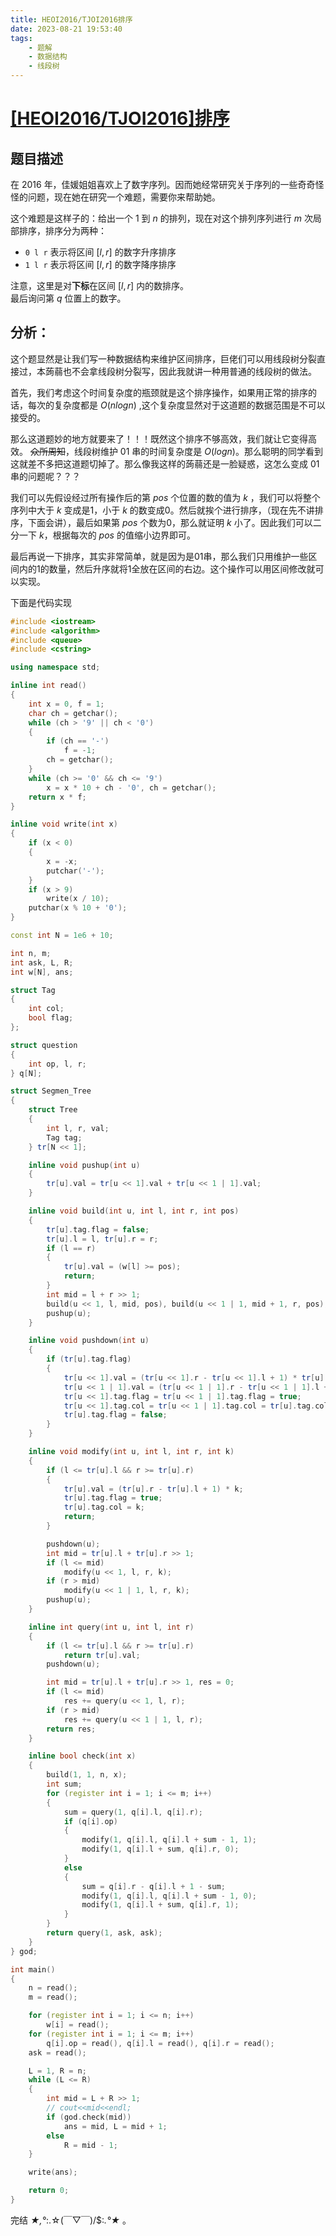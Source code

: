 ```yaml
---
title: HEOI2016/TJOI2016排序
date: 2023-08-21 19:53:40
tags: 
    - 题解
    - 数据结构
    - 线段树
---
```

# [[HEOI2016/TJOI2016]排序](https://www.luogu.com.cn/problem/P2824)

## 题目描述

在 $2016$ 年，佳媛姐姐喜欢上了数字序列。因而她经常研究关于序列的一些奇奇怪怪的问题，现在她在研究一个难题，需要你来帮助她。  

这个难题是这样子的：给出一个 $1$ 到 $n$ 的排列，现在对这个排列序列进行 $m$ 次局部排序，排序分为两种：  

- `0 l r` 表示将区间 $[l,r]$ 的数字升序排序  
- `1 l r` 表示将区间 $[l,r]$ 的数字降序排序  

注意，这里是对**下标**在区间 $[l,r]$ 内的数排序。  
最后询问第 $q$ 位置上的数字。

## 分析：

这个题显然是让我们写一种数据结构来维护区间排序，巨佬们可以用线段树分裂直接过，本蒟蒻也不会拿线段树分裂写，因此我就讲一种用普通的线段树的做法。

首先，我们考虑这个时间复杂度的瓶颈就是这个排序操作，如果用正常的排序的话，每次的复杂度都是 $O(n logn)$ ,这个复杂度显然对于这道题的数据范围是不可以接受的。

那么这道题妙的地方就要来了！！！既然这个排序不够高效，我们就让它变得高效。 ~~众所周知~~，线段树维护 01 串的时间复杂度是 $O(logn)$。那么聪明的同学看到这就差不多把这道题切掉了。那么像我这样的蒟蒻还是一脸疑惑，这怎么变成 01 串的问题呢？？？

我们可以先假设经过所有操作后的第 $pos$ 个位置的数的值为 $k$ ，我们可以将整个序列中大于 $k$ 变成是1，小于 $k$ 的数变成0。然后就挨个进行排序，（现在先不讲排序，下面会讲），最后如果第 $pos$ 个数为0，那么就证明 $k$ 小了。因此我们可以二分一下 $k$，根据每次的 $pos$ 的值缩小边界即可。

最后再说一下排序，其实非常简单，就是因为是01串，那么我们只用维护一些区间内的1的数量，然后升序就将1全放在区间的右边。这个操作可以用区间修改就可以实现。

下面是代码实现

```cpp
#include <iostream>
#include <algorithm>
#include <queue>
#include <cstring>

using namespace std;

inline int read()
{
    int x = 0, f = 1;
    char ch = getchar();
    while (ch > '9' || ch < '0')
    {
        if (ch == '-')
            f = -1;
        ch = getchar();
    }
    while (ch >= '0' && ch <= '9')
        x = x * 10 + ch - '0', ch = getchar();
    return x * f;
}

inline void write(int x)
{
    if (x < 0)
    {
        x = -x;
        putchar('-');
    }
    if (x > 9)
        write(x / 10);
    putchar(x % 10 + '0');
}

const int N = 1e6 + 10;

int n, m;
int ask, L, R;
int w[N], ans;

struct Tag
{
    int col;
    bool flag;
};

struct question
{
    int op, l, r;
} q[N];

struct Segmen_Tree
{
    struct Tree
    {
        int l, r, val;
        Tag tag;
    } tr[N << 1];

    inline void pushup(int u)
    {
        tr[u].val = tr[u << 1].val + tr[u << 1 | 1].val;
    }

    inline void build(int u, int l, int r, int pos)
    {
        tr[u].tag.flag = false;
        tr[u].l = l, tr[u].r = r;
        if (l == r)
        {
            tr[u].val = (w[l] >= pos);
            return;
        }
        int mid = l + r >> 1;
        build(u << 1, l, mid, pos), build(u << 1 | 1, mid + 1, r, pos);
        pushup(u);
    }

    inline void pushdown(int u)
    {
        if (tr[u].tag.flag)
        {
            tr[u << 1].val = (tr[u << 1].r - tr[u << 1].l + 1) * tr[u].tag.col;
            tr[u << 1 | 1].val = (tr[u << 1 | 1].r - tr[u << 1 | 1].l + 1) * tr[u].tag.col;
            tr[u << 1].tag.flag = tr[u << 1 | 1].tag.flag = true;
            tr[u << 1].tag.col = tr[u << 1 | 1].tag.col = tr[u].tag.col;
            tr[u].tag.flag = false;
        }
    }

    inline void modify(int u, int l, int r, int k)
    {
        if (l <= tr[u].l && r >= tr[u].r)
        {
            tr[u].val = (tr[u].r - tr[u].l + 1) * k;
            tr[u].tag.flag = true;
            tr[u].tag.col = k;
            return;
        }

        pushdown(u);
        int mid = tr[u].l + tr[u].r >> 1;
        if (l <= mid)
            modify(u << 1, l, r, k);
        if (r > mid)
            modify(u << 1 | 1, l, r, k);
        pushup(u);
    }

    inline int query(int u, int l, int r)
    {
        if (l <= tr[u].l && r >= tr[u].r)
            return tr[u].val;
        pushdown(u);

        int mid = tr[u].l + tr[u].r >> 1, res = 0;
        if (l <= mid)
            res += query(u << 1, l, r);
        if (r > mid)
            res += query(u << 1 | 1, l, r);
        return res;
    }

    inline bool check(int x)
    {
        build(1, 1, n, x);
        int sum;
        for (register int i = 1; i <= m; i++)
        {
            sum = query(1, q[i].l, q[i].r);
            if (q[i].op)
            {
                modify(1, q[i].l, q[i].l + sum - 1, 1);
                modify(1, q[i].l + sum, q[i].r, 0);
            }
            else
            {
                sum = q[i].r - q[i].l + 1 - sum;
                modify(1, q[i].l, q[i].l + sum - 1, 0);
                modify(1, q[i].l + sum, q[i].r, 1);
            }
        }
        return query(1, ask, ask);
    }
} god;

int main()
{
    n = read();
    m = read();

    for (register int i = 1; i <= n; i++)
        w[i] = read();
    for (register int i = 1; i <= m; i++)
        q[i].op = read(), q[i].l = read(), q[i].r = read();
    ask = read();

    L = 1, R = n;
    while (L <= R)
    {
        int mid = L + R >> 1;
        // cout<<mid<<endl;
        if (god.check(mid))
            ans = mid, L = mid + 1;
        else
            R = mid - 1;
    }

    write(ans);

    return 0;
}
```

完结  *★,°*:.☆(￣▽￣)/$:*.°★* 。